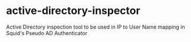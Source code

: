 # active-directory-inspector
Active Directory inspection tool to be used in IP to User Name mapping in Squid's Pseudo AD Authenticator
